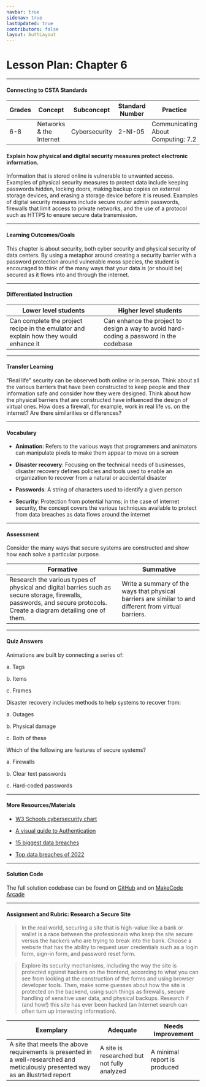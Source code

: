 ```yaml
---
navbar: true
sidenav: true
lastUpdated: true
contributors: false
layout: AuthLayout
---
```


# Lesson Plan: Chapter 6
---
#### Connecting to CSTA Standards

Grades | Concept | Subconcept | Standard Number | Practice
---|---|---|---|---
6-8 | Networks & the Internet | Cybersecurity | 2-NI-05 | Communicating About Computing: 7.2 |

#### Explain how physical and digital security measures protect electronic information.

Information that is stored online is vulnerable to unwanted access. Examples of physical security measures to protect data include keeping passwords hidden, locking doors, making backup copies on external storage devices, and erasing a storage device before it is reused. Examples of digital security measures include secure router admin passwords, firewalls that limit access to private networks, and the use of a protocol such as HTTPS to ensure secure data transmission.

---

#### Learning Outcomes/Goals

This chapter is about security, both cyber security and physical security of data centers. By using a metaphor around creating a security barrier with a password protection around vulnerable moss species, the student is encouraged to think of the many ways that your data is (or should be) secured as it flows into and through the internet.

---

#### Differentiated Instruction

Lower level students | Higher level students
---|---
Can complete the project recipe in the emulator and explain how they would enhance it | Can enhance the project to design a way to avoid hard-coding a password in the codebase

---

#### Transfer Learning

"Real life" security can be observed both online or in person. Think about all the various barriers that have been constructed to keep people and their information safe and consider how they were designed. Think about how the physical barriers that are constructed have influenced the design of virtual ones. How does a firewall, for example, work in real life vs. on the internet? Are there similarities or differences?

---

#### Vocabulary

- **Animation**: Refers to the various ways that programmers and animators can manipulate pixels to make them appear to move on a screen

- **Disaster recovery**: Focusing on the technical needs of businesses, disaster recovery defines policies and tools used to enable an organization to recover from a natural or accidental disaster

- **Passwords**: A string of characters used to identify a given person

- **Security**: Protection from potential harms; in the case of internet security, the concept covers the various techniques available to protect from data breaches as data flows around the internet

---

#### Assessment

Consider the many ways that secure systems are constructed and show how each solve a particular purpose.

Formative | Summative
---|---
Research the various types of physical and digital barries such as secure storage, firewalls, passwords, and secure protocols. Create a diagram detailing one of them. | Write a summary of the ways that physical barriers are similar to and different from virtual barriers.

---

#### Quiz Answers

Animations are built by connecting a series of:  

a.	Tags 

b.	Items 

c.	<span class="highlight">Frames</span> 

Disaster recovery includes methods to help systems to recover from:  

a.	Outages 

b.	Physical damage 

c.	<span class="highlight">Both of these</span>

Which of the following are features of secure systems?

a.	<span class="highlight">Firewalls</span> 

b.	Clear text passwords  

c.	Hard-coded passwords 

---

#### More Resources/Materials

- [W3 Schools cybersecurity chart](https://www.w3schools.com/cybersecurity/index.php)

- [A visual guide to Authentication](https://roadmap.sh/guides/basic-authentication)

- [15 biggest data breaches](https://www.csoonline.com/article/2130877/the-biggest-data-breaches-of-the-21st-century.html)

- [Top data breaches of 2022](https://www.techradar.com/features/top-data-breaches-and-cyber-attacks-of-2022)

---

#### Solution Code

The full solution codebase can be found on [GitHub](https://github.com/CS4Kids/CS4Kids-Secure-Moss) and on [MakeCode Arcade](https://makecode.com/_RsoWUVcgHAi0)

---

#### Assignment and Rubric: Research a Secure Site

> In the real world, securing a site that is high-value like a bank or wallet is a race between the professionals who keep the site secure versus the hackers who are trying to break into the bank. Choose a website that has the ability to request user credentials such as a login form, sign-in form, and password reset form. 

> Explore its security mechanisms, including the way the site is protected against hackers on the frontend, according to what you can see from looking at the construction of the forms and using browser developer tools. Then, make some guesses about how the site is protected on the backend, using such things as firewalls, secure handling of sensitive user data, and physical backups. Research if (and how!) this site has ever been hacked (an Internet search can often turn up interesting information). 

Exemplary | Adequate | Needs Improvement 
---|---|---
A site that meets the above requirements is presented in a well-researched and meticulously presented way as an illustrted report | A site is researched but not fully analyzed | A minimal report is produced

